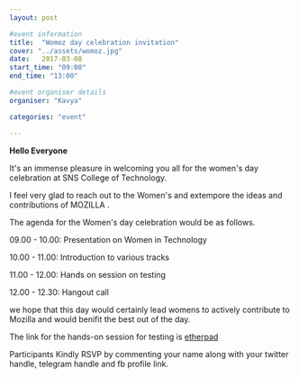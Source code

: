 ```yaml
---
layout: post

#event information
title:  "Womoz day celebration invitation"
cover: "../assets/womoz.jpg"
date:   2017-03-08
start_time: "09:00"
end_time: "13:00"

#event organiser details
organiser: "Kavya"

categories: "event"

---
```


**Hello Everyone**

<p>It's an immense pleasure in welcoming you all for the women's day celebration at SNS College of Technology.</p>

<p>I feel very glad to reach out to the Women's and extempore the ideas and contributions of MOZILLA .</p>

<p>The agenda for the Women's day celebration would be as follows.</p>

<p>09.00 - 10.00: Presentation on Women in Technology</p>
<p>10.00 - 11.00:  Introduction to various tracks</p>
<p>11.00 - 12.00: Hands on session on testing</p>
<p>12.00 - 12.30: Hangout call</p>

<p>we hope that this day would certainly lead womens to actively contribute to Mozilla and would benifit the best out of the day.</p>

The link for the hands-on session for testing is
[etherpad](https://public.etherpad-mozilla.org/p/MozillaIN_QA_Testing_Day_SNSCT_Womoz_Day_20170308)

<p>Participants Kindly RSVP by commenting your name along with your twitter handle, telegram handle and fb profile link.</p>
